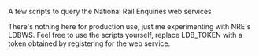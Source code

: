 A few scripts to query the National Rail Enquiries web services

There's nothing here for production use, just me experimenting with NRE's LDBWS.
Feel free to use the scripts yourself, replace LDB_TOKEN with a token obtained by registering for the web service.
